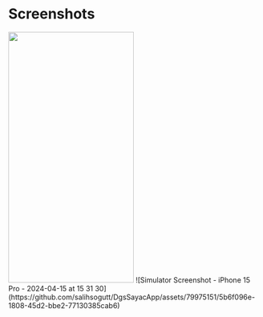 # Screenshots


<img src="(https://github.com/salihsogutt/DgsSayacApp/assets/79975151/a7e22d6b-9d20-4681-8f65-923f6b03bba4)" width="250" height="500" />
![Simulator Screenshot - iPhone 15 Pro - 2024-04-15 at 15 31 30](https://github.com/salihsogutt/DgsSayacApp/assets/79975151/5b6f096e-1808-45d2-bbe2-77130385cab6)

